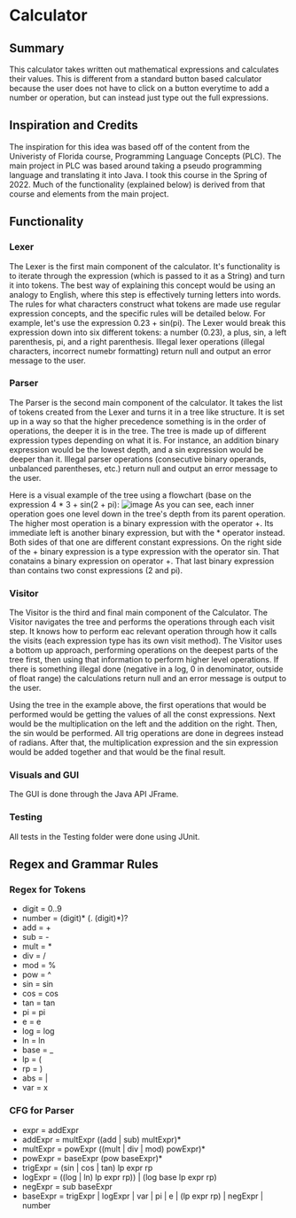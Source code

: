 <h1> Calculator </h1>
 
<h2> Summary</h2>
 
<p>
This calculator takes written out mathematical expressions and calculates their values. This is different from a standard button based calculator because the user does not have to click on a button everytime to add a number or operation, but can instead just type out the full expressions.
</p>
 
<h2> Inspiration and Credits </h2>
 
<p>
The inspiration for this idea was based off of the content from the Univeristy of Florida course, Programming Language Concepts (PLC). The main project in PLC was based around taking a pseudo programming language and translating it into Java. I took this course in the Spring of 2022. Much of the functionality (explained below) is derived from that course and elements from the main project. 
</p>

<h2> Functionality </h2>

<h3> Lexer </h3>

<p>
The Lexer is the first main component of the calculator. It's functionality is to iterate through the expression (which is passed to it as a String) and turn it into tokens. The best way of explaining this concept would be using an analogy to English, where this step is effectively turning letters into words. The rules for what characters construct what tokens are made use regular expression concepts, and the specific rules will be detailed below. For example, let's use the expression 0.23 + sin(pi). The Lexer would break this expression down into six different tokens: a number (0.23), a plus, sin, a left parenthesis, pi, and a right parenthesis. Illegal lexer operations (illegal characters, incorrect numebr formatting) return null and output an error message to the user.
</p>

<h3> Parser </h3>

<p>
The Parser is the second main component of the calculator. It takes the list of tokens created from the Lexer and turns it in a tree like structure. It is set up in a way so that the higher precedence something is in the order of operations, the deeper it is in the tree. The tree is made up of different expression types depending on what it is. For instance, an addition binary expression would be the lowest depth, and a sin expression would be deeper than it. Illegal parser operations (consecutive binary operands, unbalanced parentheses, etc.) return null and output an error message to the user.
 
Here is a visual example of the tree using a flowchart (base on the expression 4 * 3 + sin(2 + pi):
 ![image](https://user-images.githubusercontent.com/94862877/167680103-76e16aaa-4b10-4a2e-8f25-7c7e588e0d52.png)
As you can see, each inner operation goes one level down in the tree's depth from its parent operation. The higher most operation is a binary expression with the operator +. Its immediate left is another binary expression, but with the * operator instead. Both sides of that one are different constant expressions. On the right side of the + binary expression is a type expression with the operator sin. That conatains a binary expression on operator +. That last binary expression than contains two const expressions (2 and pi).
</p>

<h3> Visitor </h3>

<p>
The Visitor is the third and final main component of the Calculator. The Visitor navigates the tree and performs the operations through each visit step. It knows how to perform eac relevant operation through how it calls the visits (each expression type has its own visit method). The Visitor uses a bottom up approach, performing operations on the deepest parts of the tree first, then using that information to perform higher level operations. If there is something illegal done (negative in a log, 0 in denominator, outside of float range) the calculations return null and an error message is output to the user.
 
Using the tree in the example above, the first operations that would be performed would be getting the values of all the const expressions. Next would be the multiplication on the left and the addition on the right. Then, the sin would be performed. All trig operations are done in degrees instead of radians. After that, the multiplication expression and the sin expression would be added together and that would be the final result.
</p>

<h3> Visuals and GUI </h3>

<p> The GUI is done through the Java API JFrame. </p>

<h3> Testing </h3>
<p> All tests in the Testing folder were done using JUnit. </p>

<h2> Regex and Grammar Rules </h2>

<h3> Regex for Tokens </h3>
<ul>
 <li> digit = 0..9 </li>
 <li> number = (digit)* (. (digit)*)? </li>
 <li> add = + </li>
 <li> sub = - </li>
 <li> mult = * </li>
 <li> div = / </li>
 <li> mod = % </li>
 <li> pow = ^ </li>
 <li> sin = sin </li>
 <li> cos = cos </li>
 <li> tan = tan </li>
 <li> pi = pi </li>
 <li> e = e </li>
 <li> log = log </li>
 <li> ln = ln </li>
 <li> base = _ </li>
 <li> lp = ( </li>
 <li> rp = ) </li>
 <li> abs = | </li>
 <li> var = x </li>
</ul>

<h3> CFG for Parser </h3>
<ul>
 <li> expr = addExpr </li>
 <li> addExpr = multExpr ((add | sub) multExpr)* </li>
 <li> multExpr = powExpr ((mult | div | mod) powExpr)* </li>
 <li> powExpr = baseExpr (pow baseExpr)* </li>
 <li> trigExpr = (sin | cos | tan) lp expr rp </li>
 <li> logExpr = ((log | ln) lp expr rp)) | (log base lp expr rp) </li>
 <li> negExpr = sub baseExpr </li>
 <li> baseExpr =  trigExpr | logExpr | var | pi | e | (lp expr rp) | negExpr | number </li>
</ul>
</ul>
